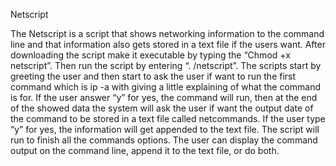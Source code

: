 Netscript 

The Netscript is a script that shows networking information to the command line and that information also gets stored in a text file if the users want. After downloading the script make it executable by typing the “Chmod +x netscript”. Then run the script by entering “. /netscript”. The scripts start by greeting the user and then start to ask the user if want to run the first command which is ip -a with giving a little explaining of what the command is for. If the user answer “y” for yes, the command will run, then at the end of the showed data the system will ask the user if want the output date of the command to be stored in a text file called netcommands. If the user type “y” for yes, the information will get appended to the text file. The script will run to finish all the commands options. The user can display the command output on the command line, append it to the text file, or do both.
